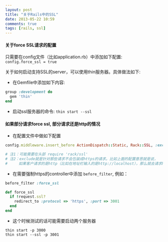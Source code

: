 ```yaml
---
layout: post
title: "关于Rails中的SSL"
date: 2013-05-22 10:59
comments: true
tags: [rails, ssl]
---
```


#### 关于force SSL请求的配置
只需要在config文件（比如application.rb）中添加如下配置:  
`config.force_ssl = true`  

关于如何启动支持SSL的server，可以使用thin服务器。具体做法如下:  

* 在Gemfile中添加如下内容:  

```ruby
group :development do
  gem 'thin'
end
```


* 启动ssl服务器的命令: `thin start --ssl`  

#### 如果部分请求force ssl, 部分请求还是http的情况

* 在配置文件中做如下配置  

```ruby
config.middleware.insert_before ActionDispatch::Static, Rack::SSL, :exclude => proc { |env| env['HTTPS'] != 'on' }

# 注1：可能需要在头部 require 'rack/ssl'
# 注2：exclude就是针对那些请求不会包装成https的请求。比如上面的配置意思就是说，  
#     如果客户请求的是http（比如在地址栏输入的是http://localhost），那么就去请求http
```

* 在需要强制https的controller中添加 `before_filter`, 例如：  

```ruby
before_filter :force_ssl

def force_ssl
  if !request.ssl?
	redirect_to :protocol => 'https', :port => 3001
  end
end
```

* 这个时候测试的话可能需要启动两个服务器  

```
thin start -p 3000  
thin start --ssl -p 3001  
```


